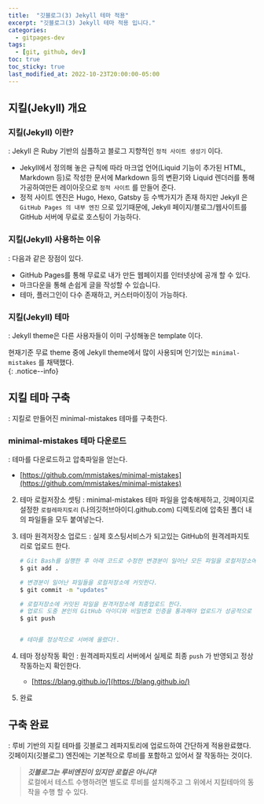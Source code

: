 ```yaml
---
title:  "깃블로그(3) Jekyll 테마 적용"
excerpt: "깃블로그(3) Jekyll 테마 적용 입니다."
categories:
  - gitpages-dev
tags:
  - [git, github, dev]
toc: true
toc_sticky: true
last_modified_at: 2022-10-23T20:00:00-05:00
---
```

## 지킬(Jekyll) 개요
### 지킬(Jekyll) 이란?
  : Jekyll 은 Ruby 기반의 심플하고 블로그 지향적인 `정적 사이트 생성기` 이다. 

* Jekyll에서 정의해 놓은 규칙에 따라 마크업 언어(Liquid 기능이 추가된 HTML, Markdown 등)로 작성한 문서에 Markdown 등의 변환기와 Liquid 렌더러를 통해 가공하여만든 레이아웃으로 `정적 사이트` 를 만들어 준다.
* 정적 사이트 엔진은 Hugo, Hexo, Gatsby 등 수백가지가 존재 하지만 Jekyll 은 `GitHub Pages 의 내부 엔진` 으로 있기때문에, Jekyll 페이지/블로그/웹사이트를 GitHub 서버에 무료로 호스팅이 가능하다.

### 지킬(Jekyll) 사용하는 이유
  : 다음과 같은 장점이 있다.

- GitHub Pages를 통해 무료로 내가 만든 웹페이지를 인터넷상에 공개 할 수 있다.
- 마크다운을 통해 손쉽게 글을 작성할 수 있습니다.
- 테마, 플러그인이 다수 존재하고, 커스터마이징이 가능하다.


### 지킬(Jekyll) 테마
  : Jekyll theme은 다른 사용자들이 이미 구성해놓은 template 이다.
 
현재기준 무료 theme 중에 Jekyll theme에서 많이 사용되며 인기있는 `minimal-mistakes` 를 채택했다.  
{: .notice--info}


## 지킬 테마 구축
  : 지킬로 만들어진 minimal-mistakes 테마를 구축한다.

### minimal-mistakes 테마 다운로드
  : 테마를 다운로드하고 압축파일을 얻는다.
  
* [https://github.com/mmistakes/minimal-mistakes](https://github.com/mmistakes/minimal-mistakes)

2. 테마 로컬저장소 셋팅
  : minimal-mistakes 테마 파일을 압축해제하고, 깃페이지로 설정한 `로컬레파지토리` (나의깃허브아이디.github.com) 디렉토리에 압축된 폴더 내의 파일들을 모두 붙여넣는다.

3. 테마 원격저장소 업로드
  : 실제 호스팅서비스가 되고있는 GitHub의 원격레파지토리로 업로드 한다.

    ```bash
    # Git Bash를 실행한 후 아래 코드로 수정한 변경분이 일어난 모든 파일을 로컬저장소에 업로드 한다.  
    $ git add .

    # 변경분이 일어난 파일들을 로컬저장소에 커밋한다.
    $ git commit -m "updates"

    # 로컬저장소에 커밋된 파일을 원격저장소에 최종업로드 한다.  
    # 업로드 도중 본인의 GitHub 아이디와 비밀번호 인증을 통과해야 업로드가 성공적으로 완료된다.  
    $ git push


    # 테마를 정상적으로 서버에 올렸다!.

    ```

4. 테마 정상작동 확인
  : 원격레파지토리 서버에서 실제로 최종 `push` 가 반영되고 정상 작동하는지 확인한다.

    * [https://blang.github.io/](https://blang.github.io/)
 
5. 완료

## 구축 완료
  : 루비 기반의 지킬 테마를 깃블로그 레파지토리에 업로드하여 간단하게 적용완료했다. 깃페이지(깃블로그) 엔진에는 기본적으로 루비를 포함하고 있어서 잘 작동하는 것이다.

> ***깃블로그는 루비엔진이 있지만 로컬은 아니다!***  
> 로컬에서 테스트 수행하려면 별도로 루비를 설치해주고 그 위에서 지킬테마의 동작을 수행 할 수 있다.

